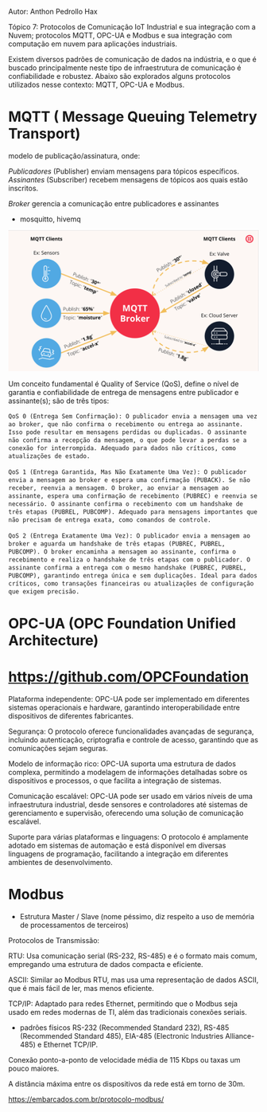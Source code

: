 Autor: Anthon Pedrollo Hax

Tópico 7: Protocolos de Comunicação IoT Industrial e sua integração com a Nuvem; protocolos MQTT, OPC-UA e Modbus e sua integração com computação em nuvem para aplicações industriais.

Existem diversos padrões de comunicação de dados na indústria, e o que é buscado principalmente neste tipo de infraestrutura de comunicação é confiabilidade e robustez. Abaixo são explorados alguns protocolos utilizados nesse contexto: MQTT, OPC-UA e Modbus.

# MQTT ( Message Queuing Telemetry Transport)

modelo de publicação/assinatura, onde:

*Publicadores* (Publisher) enviam mensagens para tópicos específicos.
*Assinantes* (Subscriber) recebem mensagens de tópicos aos quais estão inscritos.

*Broker* gerencia a comunicação entre publicadores e assinantes

- mosquitto, hivemq

[<img alt="MQTT" width="600px" src="MQTT_Diagram.png" />](https://www.twilio.com/en-us/blog/what-is-mqtt)

Um conceito fundamental é Quality of Service (QoS), define o nível de garantia e confiabilidade de entrega de mensagens entre publicador e assinante(s); são de três tipos:  


    QoS 0 (Entrega Sem Confirmação): O publicador envia a mensagem uma vez ao broker, que não confirma o recebimento ou entrega ao assinante. Isso pode resultar em mensagens perdidas ou duplicadas. O assinante não confirma a recepção da mensagem, o que pode levar a perdas se a conexão for interrompida. Adequado para dados não críticos, como atualizações de estado.
    
    QoS 1 (Entrega Garantida, Mas Não Exatamente Uma Vez): O publicador envia a mensagem ao broker e espera uma confirmação (PUBACK). Se não receber, reenvia a mensagem. O broker, ao enviar a mensagem ao assinante, espera uma confirmação de recebimento (PUBREC) e reenvia se necessário. O assinante confirma o recebimento com um handshake de três etapas (PUBREL, PUBCOMP). Adequado para mensagens importantes que não precisam de entrega exata, como comandos de controle.
    
    QoS 2 (Entrega Exatamente Uma Vez): O publicador envia a mensagem ao broker e aguarda um handshake de três etapas (PUBREC, PUBREL, PUBCOMP). O broker encaminha a mensagem ao assinante, confirma o recebimento e realiza o handshake de três etapas com o publicador. O assinante confirma a entrega com o mesmo handshake (PUBREC, PUBREL, PUBCOMP), garantindo entrega única e sem duplicações. Ideal para dados críticos, como transações financeiras ou atualizações de configuração que exigem precisão.


# OPC-UA (OPC Foundation Unified Architecture)

# <https://github.com/OPCFoundation>

Plataforma independente: OPC-UA pode ser implementado em diferentes sistemas operacionais e hardware, garantindo interoperabilidade entre dispositivos de diferentes fabricantes.

Segurança: O protocolo oferece funcionalidades avançadas de segurança, incluindo autenticação, criptografia e controle de acesso, garantindo que as comunicações sejam seguras.

Modelo de informação rico: OPC-UA suporta uma estrutura de dados complexa, permitindo a modelagem de informações detalhadas sobre os dispositivos e processos, o que facilita a integração de sistemas.

Comunicação escalável: OPC-UA pode ser usado em vários níveis de uma infraestrutura industrial, desde sensores e controladores até sistemas de gerenciamento e supervisão, oferecendo uma solução de comunicação escalável.

Suporte para várias plataformas e linguagens: O protocolo é amplamente adotado em sistemas de automação e está disponível em diversas linguagens de programação, facilitando a integração em diferentes ambientes de desenvolvimento.


# Modbus

- Estrutura Master / Slave (nome péssimo, diz respeito a uso de memória de processamentos de terceiros)

Protocolos de Transmissão:

 RTU: Usa comunicação serial (RS-232, RS-485) e é o formato mais comum, empregando uma estrutura de dados compacta e eficiente.


 ASCII: Similar ao Modbus RTU, mas usa uma representação de dados ASCII, que é mais fácil de ler, mas menos eficiente.


 TCP/IP: Adaptado para redes Ethernet, permitindo que o Modbus seja usado em redes modernas de TI, além das tradicionais conexões seriais.

- padrões físicos RS-232 (Recommended Standard 232), RS-485 (Recommended Standard 485), EIA-485 (Electronic Industries Alliance-485) e Ethernet TCP/IP.

Conexão ponto-a-ponto de velocidade média de 115 Kbps ou taxas um pouco maiores.

A distância máxima entre os dispositivos da rede está em torno de 30m.

<https://embarcados.com.br/protocolo-modbus/>
